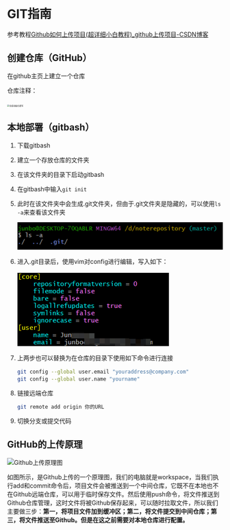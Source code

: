 # GIT指南

参考教程[Github如何上传项目(超详细小白教程)_github上传项目-CSDN博客](https://blog.csdn.net/KevinRay_0854/article/details/140408003?spm=1001.2101.3001.6650.3&utm_medium=distribute.pc_relevant.none-task-blog-2~default~YuanLiJiHua~Position-3-140408003-blog-86142418.235^v43^pc_blog_bottom_relevance_base3&depth_1-utm_source=distribute.pc_relevant.none-task-blog-2~default~YuanLiJiHua~Position-3-140408003-blog-86142418.235^v43^pc_blog_bottom_relevance_base3)

## 创建仓库（GitHub）

在github主页上建立一个仓库

仓库注释：

<img src="https://i-blog.csdnimg.cn/direct/32f66cf6550e44ada7067e89d6c02175.png" alt="仓库初始化填写" style="zoom: 33%;" />

## 本地部署（gitbash）

1. 下载gitbash

2. 建立一个存放仓库的文件夹

3. 在该文件夹的目录下启动gitbash

4. 在gitbash中输入`git init`

5. 此时在该文件夹中会生成.git文件夹，但由于.git文件夹是隐藏的，可以使用`ls -a`来查看该文件夹

   ![image-20240831171756949](GIT%E6%8C%87%E5%8D%97.assets/image-20240831171756949.png)

6. 进入.git目录后，使用vim对config进行编辑，写入如下：

   ![image-20240831171934999](GIT%E6%8C%87%E5%8D%97.assets/image-20240831171934999.png)

7. 上两步也可以替换为在仓库的目录下使用如下命令进行连接

   ```bash
   git config --global user.email "youraddress@company.com"
   git config --global user.name "yourname"		
   ```

8. 链接远端仓库

   ```bash
   git remote add origin 你的URL
   ```

9. 切换分支或提交代码

## GitHub的上传原理

![Github上传原理图](https://i-blog.csdnimg.cn/direct/21774dabe40b437cb0907ca385dbe2ed.png#pic_center)

如图所示，是Github上传的一个原理图，我们的电脑就是workspace，当我们执行add和commit命令后，项目文件会被推送到一个中间仓库，它既不在本地也不在Github远端仓库，可以用于临时保存文件。然后使用push命令，将文件推送到Github仓库管理，这时文件将被Github保存起来，可以随时拉取文件，所以我们主要做三步：**第一，将项目文件加到缓冲区；第二，将文件提交到中间仓库；第三，将文件推送至Github。但是在这之前需要对本地仓库进行配置。**

